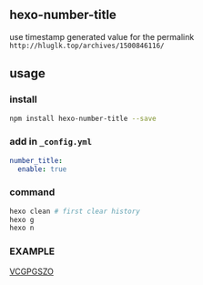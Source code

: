 ## hexo-number-title
use timestamp generated value for the permalink `http://hluglk.top/archives/1500846116/`

## usage

### install
```bash
npm install hexo-number-title --save
```
### add in `_config.yml`
``` yml
number_title:
  enable: true
```
### command
```bash
hexo clean # first clear history
hexo g
hexo n
```
### EXAMPLE
[VCGPGSZO](http://hluglk.top)
